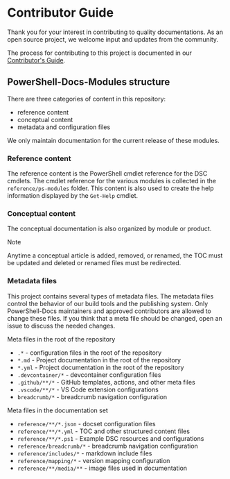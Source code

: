 # Contributor Guide

Thank you for your interest in contributing to quality documentations. As an open source project, we
welcome input and updates from the community.

The process for contributing to this project is documented in our
[Contributor's Guide](https://aka.ms/PSDocsContributor).

## PowerShell-Docs-Modules structure

There are three categories of content in this repository:

- reference content
- conceptual content
- metadata and configuration files

We only maintain documentation for the current release of these modules.

### Reference content

The reference content is the PowerShell cmdlet reference for the DSC cmdlets. The cmdlet reference
for the various modules is collected in the `reference/ps-modules` folder. This content is also used
to create the help information displayed by the `Get-Help` cmdlet.

### Conceptual content

The conceptual documentation is also organized by module or product.

> [!NOTE]
> Anytime a conceptual article is added, removed, or renamed, the TOC must be updated and deleted or
> renamed files must be redirected.

### Metadata files

This project contains several types of metadata files. The metadata files control the behavior of
our build tools and the publishing system. Only PowerShell-Docs maintainers and approved
contributors are allowed to change these files. If you think that a meta file should be changed,
open an issue to discuss the needed changes.

Meta files in the root of the repository

- `.*` - configuration files in the root of the repository
- `*.md` - Project documentation in the root of the repository
- `*.yml` - Project documentation in the root of the repository
- `.devcontainer/*` - devcontainer configuration files
- `.github/**/*` - GitHub templates, actions, and other meta files
- `.vscode/**/*` - VS Code extension configurations
- `breadcrumb/*` - breadcrumb navigation configuration

Meta files in the documentation set

- `reference/**/*.json` - docset configuration files
- `reference/**/*.yml` - TOC and other structured content files
- `reference/**/*.ps1` - Example DSC resources and configurations
- `reference/breadcrumb/*` - breadcrumb navigation configuration
- `reference/includes/*` - markdown include files
- `reference/mapping/*` - version mapping configuration
- `reference/**/media/**` - image files used in documentation
